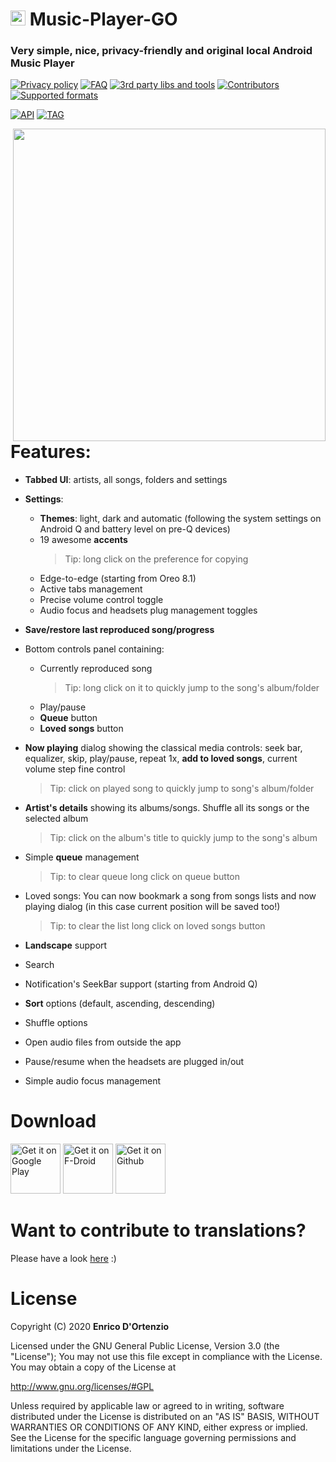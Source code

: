 # <img src ="https://upload.wikimedia.org/wikipedia/commons/b/b5/Kotlin-logo.png" width=24> Music-Player-GO

### Very simple, nice, privacy-friendly and **original** local Android Music Player


[![Privacy policy](https://img.shields.io/static/v1?label=Privacy-policy&message=read&color=ef9a9a)](https://github.com/enricocid/Music-Player-GO/blob/master/Privacy.md)
[![FAQ](https://img.shields.io/static/v1?label=FAQ&message=read&color=ce93d8)](https://github.com/enricocid/Music-Player-GO/blob/master/Faq.md)
[![3rd party libs and tools](https://img.shields.io/static/v1?label=Libs/tools&message=10&color=9fa8da)](https://github.com/enricocid/Music-Player-GO/blob/master/Libs.md)
[![Contributors](https://img.shields.io/static/v1?label=Contributors&message=32&color=81d4fa)](https://github.com/enricocid/Music-Player-GO/blob/master/Contributors.md)
[![Supported formats](https://img.shields.io/static/v1?label=Formats&message=read&color=80cbc4)](https://github.com/enricocid/Music-Player-GO/blob/master/FORMATS.MD)

[![API](https://img.shields.io/static/v1?label=API&message=21&color=a5d6a7)](https://developer.android.com/about/versions/android-5.0.html)
[![TAG](https://img.shields.io/static/v1?label=Tag&message=v4.1.9&color=ffe082)](https://github.com/enricocid/Music-Player-GO/releases/tag/v4.1.9)


<img align="right" src="https://raw.githubusercontent.com/enricocid/Music-Player-GO/master/mpgo-4-1-9.gif" height="500px"/>


# Features:

- **Tabbed UI**: artists, all songs, folders and settings
- **Settings**:
  - **Themes**: light, dark and automatic (following the system settings on Android Q and battery level on pre-Q devices)
  - 19 awesome **accents**
    > Tip: long click on the preference for copying
  - Edge-to-edge (starting from Oreo 8.1)
  - Active tabs management
  - Precise volume control toggle
  - Audio focus and headsets plug management toggles

- **Save/restore last reproduced song/progress**

- Bottom controls panel containing:
  - Currently reproduced song
    > Tip: long click on it to quickly jump to the song's album/folder
  - Play/pause
  - **Queue** button
  - **Loved songs** button

- **Now playing** dialog showing the classical media controls: seek bar, equalizer, skip, play/pause, repeat 1x, **add to loved songs**, current volume step fine control
  > Tip: click on played song to quickly jump to song's album/folder

- **Artist's details** showing its albums/songs. Shuffle all its songs or the selected album
  > Tip: click on the album's title to quickly jump to the song's album

- Simple **queue** management
  > Tip: to clear queue long click on queue button

- Loved songs: You can now bookmark a song from songs lists and now playing dialog (in this case current position will be saved too!)
  > Tip: to clear the list long click on loved songs button

- **Landscape** support

- Search
- Notification's SeekBar support (starting from Android Q)
- **Sort** options (default, ascending, descending)
- Shuffle options
- Open audio files from outside the app
- Pause/resume when the headsets are plugged in/out
- Simple audio focus management


# Download

[<img alt="Get it on Google Play" height="80" src="https://play.google.com/intl/en_us/badges/images/generic/en_badge_web_generic.png">](https://play.google.com/store/apps/details?id=com.iven.musicplayergo)
[<img alt="Get it on F-Droid" height="80" src="https://gitlab.com/fdroid/artwork/raw/master/badge/get-it-on.png">](https://f-droid.org/repository/browse/?fdid=com.iven.musicplayergo)
[<img alt="Get it on Github" height="80" src="https://raw.githubusercontent.com/flocke/andOTP/master/assets/badges/get-it-on-github.png">](https://github.com/enricocid/Music-Player-GO/releases)


# Want to contribute to translations?

Please have a look [here](https://github.com/enricocid/Music-Player-GO/issues/114) :)


# License

Copyright (C) 2020 **Enrico D'Ortenzio**

Licensed under the GNU General Public License, Version 3.0 (the "License");
You may not use this file except in compliance with the License.
You may obtain a copy of the License at

   http://www.gnu.org/licenses/#GPL

Unless required by applicable law or agreed to in writing, software distributed under the License is distributed on an "AS IS" BASIS, WITHOUT WARRANTIES OR CONDITIONS OF ANY KIND, either express or implied.
See the License for the specific language governing permissions and limitations under the License.
